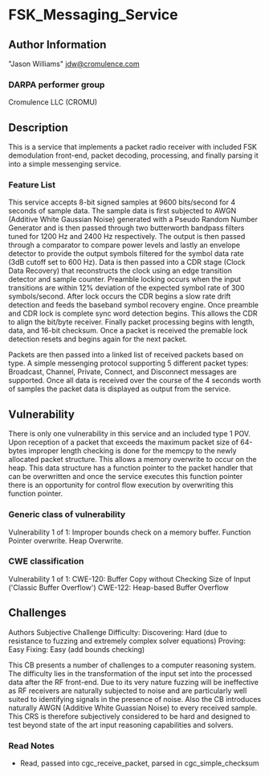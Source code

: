 # FSK_Messaging_Service

## Author Information

"Jason Williams" <jdw@cromulence.com>

### DARPA performer group
Cromulence LLC (CROMU)

## Description

This is a service that implements a packet radio receiver with included FSK demodulation front-end, packet decoding, processing, and finally parsing it into a simple messenging service.

### Feature List

This service accepts 8-bit signed samples at 9600 bits/second for 4 seconds of sample data. The sample data is first subjected to AWGN (Additive White Gaussian Noise) generated with a Pseudo Random Number Generator and is then passed through two butterworth bandpass filters tuned for 1200 Hz and 2400 Hz respectively. The output is then passed through a comparator to compare power levels and lastly an envelope detector to provide the output symbols filtered for the symbol data rate (3dB cutoff set to 600 Hz). Data is then passed into a CDR stage (Clock Data Recovery) that reconstructs the clock using an edge transition detector and sample counter. Preamble locking occurs when the input transitions are within 12% deviation of the expected symbol rate of 300 symbols/second. After lock occurs the CDR begins a slow rate drift detection and feeds the baseband symbol recovery engine. Once preamble and CDR lock is complete sync word detection begins. This allows the CDR to align the bit/byte receiver. Finally packet processing begins with length, data, and 16-bit checksum. Once a packet is received the premable lock detection resets and begins again for the next packet.

Packets are then passed into a linked list of received packets based on type. A simple messenging protocol supporting 5 different packet types: Broadcast, Channel, Private, Connect, and Disconnect messages are supported. Once all data is received over the course of the 4 seconds worth of samples the packet data is displayed as output from the service.

## Vulnerability

There is only one vulnerability in this service and an included type 1 POV. Upon reception of a packet that exceeds the maximum packet size of 64-bytes improper length checking is done for the memcpy to the newly allocated packet structure. This allows a memory overwrite to occur on the heap. This data structure has a function pointer to the packet handler that can be overwritten and once the service executes this function pointer there is an opportunity for control flow execution by overwriting this function pointer.

### Generic class of vulnerability
Vulnerability 1 of 1:
Improper bounds check on a memory buffer.
Function Pointer overwrite.
Heap Overwrite.

### CWE classification
Vulnerability 1 of 1:
CWE-120: Buffer Copy without Checking Size of Input ('Classic Buffer Overflow')
CWE-122: Heap-based Buffer Overflow

## Challenges

Authors Subjective Challenge Difficulty:
Discovering: Hard (due to resistance to fuzzing and extremely complex solver equations)
Proving: Easy
Fixing: Easy (add bounds checking)

This CB presents a number of challenges to a computer reasoning system. The difficulty lies in the transformation of the input set into the processed data after the RF front-end.  Due to its very nature fuzzing will be ineffective as RF receivers are naturally subjected to noise and are particularly well suited to identifying signals in the presence of noise. Also the CB introduces naturally AWGN (Additive White Guassian Noise) to every received sample. This CRS is therefore subjectively considered to be hard and designed to test beyond state of the art input reasoning capabilities and solvers. 


### Read Notes

* Read, passed into cgc_receive_packet, parsed in cgc_simple_checksum
